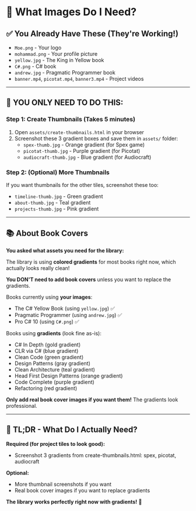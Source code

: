 # 📸 What Images Do I Need?

## ✅ You Already Have These (They're Working!)
- `Moe.png` - Your logo
- `mohammad.png` - Your profile picture
- `yellow.jpg` - The King in Yellow book
- `C#.png` - C# book
- `andrew.jpg` - Pragmatic Programmer book
- `banner.mp4`, `picotat.mp4`, `banner3.mp4` - Project videos

---

## 🎯 YOU ONLY NEED TO DO THIS:

### Step 1: Create Thumbnails (Takes 5 minutes)
1. Open `assets/create-thumbnails.html` in your browser
2. Screenshot these 3 gradient boxes and save them in `assets/` folder:
   - `spex-thumb.jpg` - Orange gradient (for Spex game)
   - `picotat-thumb.jpg` - Purple gradient (for Picotat)
   - `audiocraft-thumb.jpg` - Blue gradient (for Audiocraft)

### Step 2: (Optional) More Thumbnails
If you want thumbnails for the other tiles, screenshot these too:
   - `timeline-thumb.jpg` - Green gradient
   - `about-thumb.jpg` - Teal gradient  
   - `projects-thumb.jpg` - Pink gradient

---

## 📚 About Book Covers

**You asked what assets you need for the library:**

The library is using **colored gradients** for most books right now, which actually looks really clean! 

**You DON'T need to add book covers** unless you want to replace the gradients.

Books currently using **your images**:
- The C# Yellow Book (using `yellow.jpg`) ✅
- Pragmatic Programmer (using `andrew.jpg`) ✅
- Pro C# 10 (using `C#.png`) ✅

Books using **gradients** (look fine as-is):
- C# In Depth (gold gradient)
- CLR via C# (blue gradient)
- Clean Code (green gradient)
- Design Patterns (gray gradient)
- Clean Architecture (teal gradient)
- Head First Design Patterns (orange gradient)
- Code Complete (purple gradient)
- Refactoring (red gradient)

**Only add real book cover images if you want them!** The gradients look professional.

---

## 🎨 TL;DR - What Do I Actually Need?

**Required (for project tiles to look good):**
- Screenshot 3 gradients from create-thumbnails.html: spex, picotat, audiocraft

**Optional:**
- More thumbnail screenshots if you want
- Real book cover images if you want to replace gradients

**The library works perfectly right now with gradients!** 🎉
